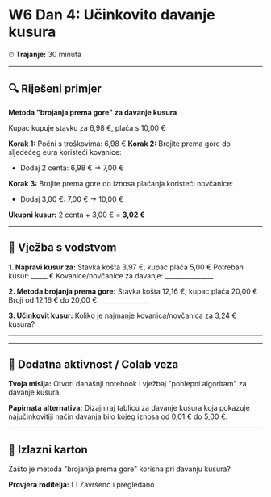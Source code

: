 # W6 Dan 4: Učinkovito davanje kusura

⏱ **Trajanje:** 30 minuta

---

## 🔍 Riješeni primjer

**Metoda "brojanja prema gore" za davanje kusura**

Kupac kupuje stavku za 6,98 €, plaća s 10,00 €

**Korak 1:** Počni s troškovima: 6,98 €
**Korak 2:** Brojite prema gore do sljedećeg eura koristeći kovanice:
- Dodaj 2 centa: 6,98 € → 7,00 €

**Korak 3:** Brojite prema gore do iznosa plaćanja koristeći novčanice:
- Dodaj 3,00 €: 7,00 € → 10,00 €

**Ukupni kusur:** 2 centa + 3,00 € = **3,02 €**

---

## 📝 Vježba s vodstvom

**1. Napravi kusur za:** Stavka košta 3,97 €, kupac plaća 5,00 €
   Potreban kusur: _____ €
   Kovanice/novčanice za davanje: _______________

**2. Metoda brojanja prema gore:** Stavka košta 12,16 €, kupac plaća 20,00 €
   Broji od 12,16 € do 20,00 €: _______________

**3. Učinkovit kusur:** Koliko je najmanje kovanica/novčanica za 3,24 € kusura?
   _______________

---

## 🚀 Dodatna aktivnost / Colab veza

**Tvoja misija:** Otvori današnji notebook i vježbaj "pohlepni algoritam" za davanje kusura.

**Papirnata alternativa:** Dizajniraj tablicu za davanje kusura koja pokazuje najučinkovitiji način davanja bilo kojeg iznosa od 0,01 € do 5,00 €.

---

## 🎯 Izlazni karton

Zašto je metoda "brojanja prema gore" korisna pri davanju kusura?

**Provjera roditelja:** □ Završeno i pregledano